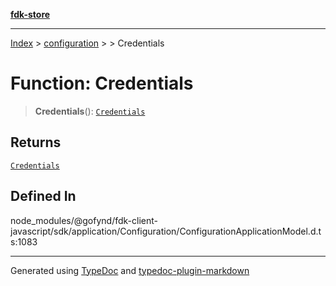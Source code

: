 [**fdk-store**](../../../README.md)
***

[Index](../../../API.md) > [configuration](../../README.md) > [<internal>](../README.md) > Credentials

# Function: Credentials

> **Credentials**(): [`Credentials`](../type-aliases/type-alias.Credentials.md)

## Returns

[`Credentials`](../type-aliases/type-alias.Credentials.md)

## Defined In

node\_modules/@gofynd/fdk-client-javascript/sdk/application/Configuration/ConfigurationApplicationModel.d.ts:1083

***
Generated using [TypeDoc](https://typedoc.org/) and [typedoc-plugin-markdown](https://www.npmjs.com/package/typedoc-plugin-markdown)
